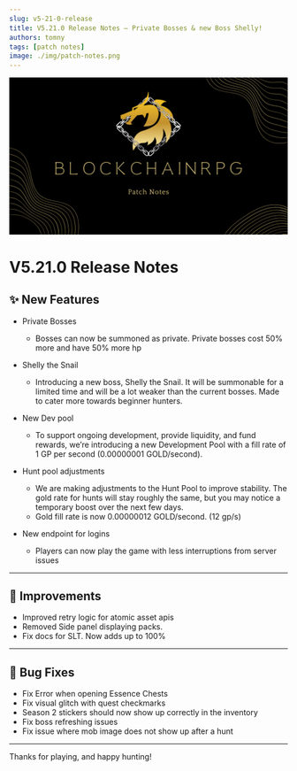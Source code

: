 ```yaml
---
slug: v5-21-0-release
title: V5.21.0 Release Notes – Private Bosses & new Boss Shelly!
authors: tomny
tags: [patch notes]
image: ./img/patch-notes.png
---
```


![Banner](./img/patch-notes.png)

# V5.21.0 Release Notes

## ✨ New Features

- Private Bosses

  - Bosses can now be summoned as private. Private bosses cost 50% more and have 50% more hp

- Shelly the Snail

  - Introducing a new boss, Shelly the Snail. It will be summonable for a limited time and will be a lot weaker than the current bosses. Made to cater more towards beginner hunters.

- New Dev pool

  - To support ongoing development, provide liquidity, and fund rewards, we’re introducing a new Development Pool with a fill rate of 1 GP per second (0.00000001 GOLD/second).

- Hunt pool adjustments

  - We are making adjustments to the Hunt Pool to improve stability. The gold rate for hunts will stay roughly the same, but you may notice a temporary boost over the next few days.
  - Gold fill rate is now 0.00000012 GOLD/second. (12 gp/s)

- New endpoint for logins
  - Players can now play the game with less interruptions from server issues

---

## 🎨 Improvements

- Improved retry logic for atomic asset apis
- Removed Side panel displaying packs.
- Fix docs for SLT. Now adds up to 100%

---

## 🐛 Bug Fixes

- Fix Error when opening Essence Chests
- Fix visual glitch with quest checkmarks
- Season 2 stickers should now show up correctly in the inventory
- Fix boss refreshing issues
- Fix issue where mob image does not show up after a hunt

---

Thanks for playing, and happy hunting!
